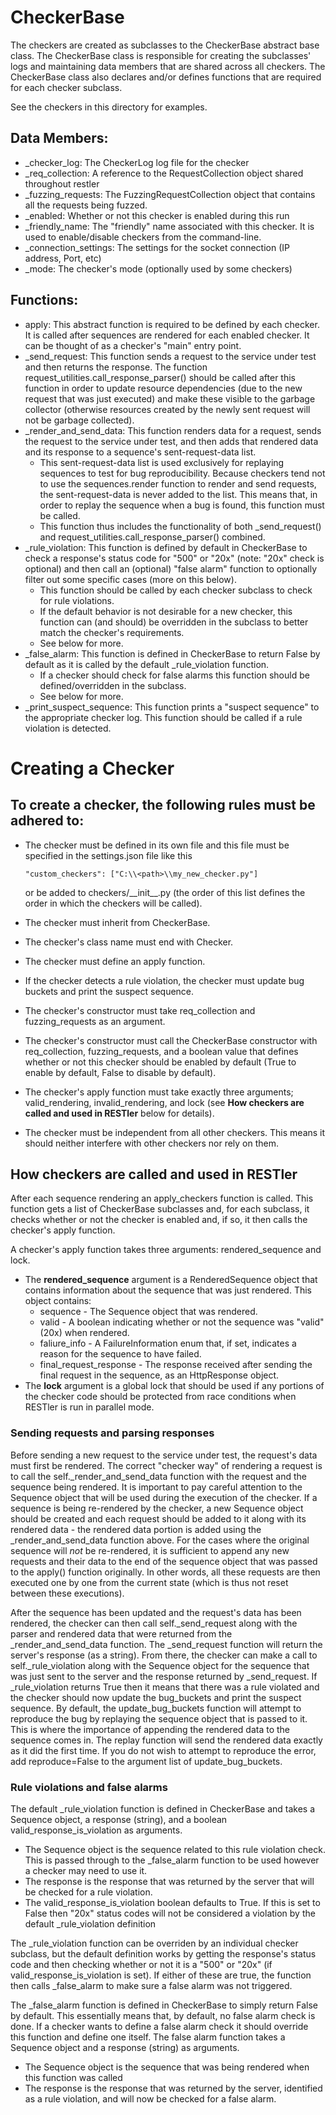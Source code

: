 # CheckerBase
The checkers are created as subclasses to the CheckerBase abstract base class.  The CheckerBase class is responsible for creating
the subclasses' logs and maintaining data members that are shared across all checkers.
The CheckerBase class also declares and/or defines functions that are required for each checker subclass.

See the checkers in this directory for examples.

## Data Members:
* _checker_log: The CheckerLog log file for the checker
* _req_collection: A reference to the RequestCollection object shared throughout restler
* _fuzzing_requests: The FuzzingRequestCollection object that contains all the requests being fuzzed.
* _enabled: Whether or not this checker is enabled during this run
* _friendly_name: The "friendly" name associated with this checker. It is used to enable/disable checkers from the command-line.
* _connection_settings: The settings for the socket connection (IP address, Port, etc)
* _mode: The checker's mode (optionally used by some checkers)

## Functions:
* apply: This abstract function is required to be defined by each checker. It is called after sequences are rendered for each enabled
checker. It can be thought of as a checker's "main" entry point.
* _send_request: This function sends a request to the service under test and then returns the response. The function request_utilities.call_response_parser() should be called after this function
in order to update resource dependencies (due to the new request that was just executed) and make these visible to the garbage collector (otherwise resources created by the newly sent request will not be garbage collected).
* _render_and_send_data: This function renders data for a request, sends the request to the service under test, and then adds that rendered data and its response to a sequence's sent-request-data list. 
  * This sent-request-data list is used exclusively for replaying sequences to test for bug reproducibility. Because checkers tend not
  to use the sequences.render function to render and send requests, the sent-request-data is never added to the list. This means that,
  in order to replay the sequence when a bug is found, this function must be called.
  * This function thus includes the functionality of both _send_request() and request_utilities.call_response_parser() combined.
* _rule_violation: This function is defined by default in CheckerBase to check a response's status code for "500" or "20x" (note: "20x"
check is optional) and then call an (optional) "false alarm" function to optionally filter out some specific cases (more on this below).
  * This function should be called by each checker subclass to check for rule violations.
  * If the default behavior is not desirable for a new checker, this function can (and should) be overridden in the subclass to better
  match the checker's requirements.
  * See below for more.
* _false_alarm: This function is defined in CheckerBase to return False by default as it is called by the default _rule_violation function.
  * If a checker should check for false alarms this function should be defined/overridden in the subclass.
  * See below for more.
* _print_suspect_sequence: This function prints a "suspect sequence" to the appropriate checker log. This function should be called if a
rule violation is detected.

# Creating a Checker
## To create a checker, the following rules must be adhered to:

* The checker must be defined in its own file and this file must be specified in the settings.json file like this 

  ```"custom_checkers": ["C:\\<path>\\my_new_checker.py"]``` 
  
  or be added to checkers/\_\_init\_\_.py (the order of this list defines the order in which the checkers will be called).
* The checker must inherit from CheckerBase.
* The checker's class name must end with Checker.
* The checker must define an apply function.
* If the checker detects a rule violation, the checker must update bug buckets and print the suspect sequence.
* The checker's constructor must take req_collection and fuzzing_requests as an argument.
* The checker's constructor must call the CheckerBase constructor with req_collection, fuzzing_requests, and a boolean value that defines whether or not this checker
should be enabled by default (True to enable by default, False to disable by default).
* The checker's apply function must take exactly three arguments; valid_rendering, invalid_rendering, and lock
(see __How checkers are called and used in RESTler__ below for details).
* The checker must be independent from all other checkers. This means it should neither interfere with other checkers nor rely on them.

## How checkers are called and used in RESTler
After each sequence rendering an apply_checkers function is called. This function gets a list of CheckerBase subclasses and, for each
subclass, it checks whether or not the checker is enabled and, if so, it then calls the checker's apply function.

A checker's apply function takes three arguments: rendered_sequence and lock.
* The __rendered_sequence__ argument is a RenderedSequence object that contains information about the sequence that was just rendered.
This object contains:
  * sequence - The Sequence object that was rendered.
  * valid - A boolean indicating whether or not the sequence was "valid" (20x) when rendered.
  * faliure_info - A FailureInformation enum that, if set, indicates a reason for the sequence to have failed.
  * final_request_response - The response received after sending the final request in the sequence, as an HttpResponse object.
* The __lock__ argument is a global lock that should be used if any portions of the checker code should be protected from
race conditions when RESTler is run in parallel mode.

### Sending requests and parsing responses
Before sending a new request to the service under test, the request's data must first be rendered. The correct "checker way" of rendering a
request is to call the self._render_and_send_data function with the request and the sequence being rendered.
It is important to pay careful attention to the Sequence object that will be used during the execution of the checker. If a
sequence is being re-rendered by the checker, a new Sequence object should be created and each request should be added to it along
with its rendered data - the rendered data portion is added using the _render_and_send_data function above. For the
cases where the original sequence will _not_ be re-rendered, it is sufficient to append any new requests and their data to the end
of the sequence object that was passed to the apply() function originally. In other words, all these requests are then executed one by one from the current state (which is thus not reset between these executions).

After the sequence has been updated and the request's data has been rendered, the checker can then call self._send_request along
with the parser and rendered data that were returned from the _render_and_send_data function. The _send_request function
will return the server's response (as a string). From there, the checker can make a call to self._rule_violation along with the
Sequence object for the sequence that was just sent to the server and the response returned by _send_request. If _rule_violation
returns True then it means that there was a rule violated and the checker should now update the bug_buckets and print the suspect
sequence. By default, the update_bug_buckets function will attempt to reproduce the bug by replaying the sequence object that is
passed to it. This is where the importance of appending the rendered data to the sequence comes in. The replay function will send the
rendered data exactly as it did the first time. If you do not wish to attempt to reproduce the error, add reproduce=False to the
argument list of update_bug_buckets.

### Rule violations and false alarms
The default _rule_violation function is defined in CheckerBase and takes a Sequence object, a response (string), and a boolean
valid_response_is_violation as arguments.
* The Sequence object is the sequence related to this rule violation check. This is passed through to the _false_alarm function
to be used however a checker may need to use it.
* The response is the response that was returned by the server that will be checked for a rule violation.
* The valid_response_is_violation boolean defaults to True. If this is set to False then "20x" status codes will not be considered
a violation by the default _rule_violation definition

The _rule_violation function can be overriden by an individual checker subclass, but the default definition works by getting the response's
status code and then checking whether or not it is a "500" or "20x" (if valid_response_is_violation is set).  If either of these are true,
the function then calls _false_alarm to make sure a false alarm was not triggered.

The _false_alarm function is defined in CheckerBase to simply return False by default. This essentially means that, by default, no false
alarm check is done.  If a checker wants to define a false alarm check it should override this function and define one itself.
The false alarm function takes a Sequence object and a response (string) as arguments.
* The Sequence object is the sequence that was being rendered when this function was called
* The response is the response that was returned by the server, identified as a rule violation, and will now be checked for a false alarm.




